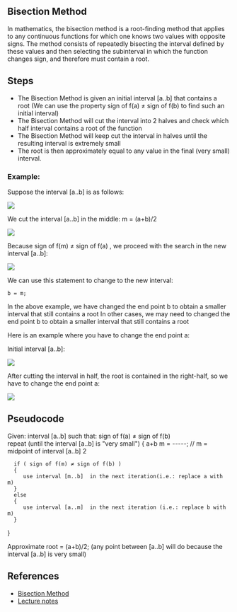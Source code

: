 ## Bisection Method
In mathematics, the bisection method is a root-finding method that applies to any continuous functions for which one knows two values with opposite signs. The method consists of repeatedly bisecting the interval defined by these values and then selecting the subinterval in which the function changes sign, and therefore must contain a root.
## Steps

* The Bisection Method is given an initial interval [a..b] that contains a root
(We can use the property sign of f(a) ≠ sign of f(b) to find such an initial interval)
* The Bisection Method will cut the interval into 2 halves and check which half interval contains a root of the function
* The Bisection Method will keep cut the interval in halves until the resulting interval is extremely small
* The root is then approximately equal to any value in the final (very small) interval.

### Example:
Suppose the interval [a..b] is as follows:
 
 ![](https://github.com/p-rit/Algo_Ds_Notes/blob/master/Bisection_Method/images/1.PNG)

We cut the interval [a..b] in the middle: m = (a+b)/2
 
 ![](https://github.com/p-rit/Algo_Ds_Notes/blob/master/Bisection_Method/images/2.PNG)

Because sign of f(m) ≠ sign of f(a) , we proceed with the search in the new interval [a..b]:

 ![](https://github.com/p-rit/Algo_Ds_Notes/blob/master/Bisection_Method/images/3.PNG)

We can use this statement to change to the new interval:

    b = m;        

In the above example, we have changed the end point b to obtain a smaller interval that still contains a root
In other cases, we may need to changed the end point b to obtain a smaller interval that still contains a root

Here is an example where you have to change the end point a:

Initial interval [a..b]:

 ![](https://github.com/p-rit/Algo_Ds_Notes/blob/master/Bisection_Method/images/4.PNG)
 
After cutting the interval in half, the root is contained in the right-half, so we have to change the end point a:

 ![](https://github.com/p-rit/Algo_Ds_Notes/blob/master/Bisection_Method/images/5.PNG)

## Pseudocode

Given: interval [a..b] such that: sign of f(a) ≠ sign of f(b)     
repeat (until the interval [a..b] is "very small")
   {
           a+b
      m = -----;      // m = midpoint of interval [a..b]
            2

      if ( sign of f(m) ≠ sign of f(b) )
      {
         use interval [m..b]  in the next iteration(i.e.: replace a with m)
      }
      else
      {
         use interval [a..m]  in the next iteration (i.e.: replace b with m)
      }
   }

   Approximate root = (a+b)/2;    (any point between [a..b] will do because the interval [a..b] is very small)  

## References
* [Bisection Method](https://en.wikipedia.org/wiki/Bisection_method)
* [Lecture notes](http://www.mathcs.emory.edu/~cheung/Courses/170/Syllabus/07/bisection.html)
